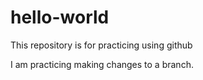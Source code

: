 # hello-world
This repository is for practicing using github

I am practicing making changes to a branch.
